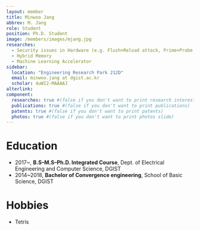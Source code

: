 ```yaml
---
layout: member
title: Minwoo Jang
abbrev: M. Jang
role: Student
position: Ph.D. Student
image: /members/images/mjang.jpg
researches:
  - Security issues in Hardware (e.g. Flush+Reload attack, Prime+Probe attack, Meltdown, Spectre)
  - Hybrid Memory
  - Machine Learning Accelerator
sidebar:
  location: "Engineering Research Park 212D"
  email: minwoo.jang at dgist.ac.kr
  scholar: 4uWI2-MAAAAJ
alterlink: 
component:
  researches: true #(false if you don't want to print research interest)
  publications: true #(false if you don't want to print publications)
  patents: true #(false if you don't want to print patents)
  photos: true #(false if you don't want to print photos slide)
---
```


# Education
* 2017~, **B.S–M.S–Ph.D. Integrated Course**, Dept. of Electrical Engineering and Computer Science, DGIST
* 2014~2018, **Bachelor of Convergence engineering**, School of Basic Science, DGIST

<div class="bigspacer"></div>

# Hobbies
* Tetris